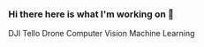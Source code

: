### Hi there here is what I'm working on 👋
DJI Tello Drone
Computer Vision
Machine Learning
<!--
**acosta3/acosta3** is a ✨ _special_ ✨ repository because its `README.md` (this file) appears on your GitHub profile.

Here are some ideas to get you started:

- 🔭 I’m currently working on ...
- 🌱 I’m currently learning ...
- 👯 I’m looking to collaborate on ...
- 🤔 I’m looking for help with ...
- 💬 Ask me about ... anything
- 📫 How to reach me: ...https://www.linkedin.com/in/anthony-cyle-acosta-35704a192/
- 😄 Pronouns: ...
- ⚡ Fun fact: ... I own a saltwater tank
-->
